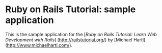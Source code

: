# Ruby on Rails Tutorial: sample application

This is the sample application for the [*Ruby on Rails Tutorial: Learn Web Development with Rails*] (http://railstutorial.org/) by [Michael Hartl] (http://www.michaelhartl.com/).
